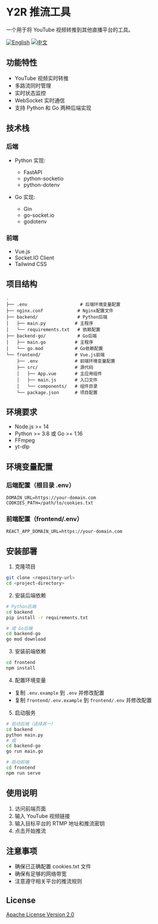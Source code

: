 # Y2R 推流工具

一个用于将 YouTube 视频转推到其他直播平台的工具。

[![English](https://img.shields.io/badge/lang-English-blue)](README.md)
[![中文](https://img.shields.io/badge/lang-中文-red)](README_Zh-CN.md)

## 功能特性

- YouTube 视频实时转推
- 多路流同时管理
- 实时状态监控
- WebSocket 实时通信
- 支持 Python 和 Go 两种后端实现

## 技术栈

### 后端
- Python 实现:
  - FastAPI
  - python-socketio
  - python-dotenv
  
- Go 实现:
  - Gin
  - go-socket.io
  - godotenv

### 前端
- Vue.js
- Socket.IO Client
- Tailwind CSS

## 项目结构
```tree
.
├── .env                    # 后端环境变量配置
├── nginx.conf             # Nginx配置文件
├── backend/               # Python后端
│   ├── main.py           # 主程序
│   └── requirements.txt   # 依赖配置
├── backend-go/            # Go后端
│   ├── main.go           # 主程序
│   └── go.mod            # Go依赖配置
└── frontend/             # Vue.js前端
    ├── .env              # 前端环境变量配置
    ├── src/              # 源代码
    │   ├── App.vue       # 主应用组件
    │   ├── main.js       # 入口文件
    │   └── components/   # 组件目录
    └── package.json      # 项目配置
```

## 环境要求

- Node.js >= 14
- Python >= 3.8 或 Go >= 1.16
- FFmpeg
- yt-dlp

## 环境变量配置

### 后端配置（根目录 .env）
```env
DOMAIN_URL=https://your-domain.com
COOKIES_PATH=/path/to/cookies.txt
```

### 前端配置（frontend/.env）
```env
REACT_APP_DOMAIN_URL=https://your-domain.com
```

## 安装部署

1. 克隆项目
```bash
git clone <repository-url>
cd <project-directory>
```

2. 安装后端依赖
```bash
# Python后端
cd backend
pip install -r requirements.txt

# 或 Go后端
cd backend-go
go mod download
```

3. 安装前端依赖
```bash
cd frontend
npm install
```

4. 配置环境变量
- 复制 `.env.example` 到 `.env` 并修改配置
- 复制 `frontend/.env.example` 到 `frontend/.env` 并修改配置

5. 启动服务
```bash
# 启动后端（选择其一）
cd backend
python main.py
# 或
cd backend-go
go run main.go

# 启动前端
cd frontend
npm run serve
```

## 使用说明

1. 访问前端页面
2. 输入 YouTube 视频链接
3. 输入目标平台的 RTMP 地址和推流密钥
4. 点击开始推流

## 注意事项

- 确保已正确配置 cookies.txt 文件
- 确保有足够的网络带宽
- 注意遵守相关平台的推流规则

## License

[Apache License Version 2.0](LICENSE) 
